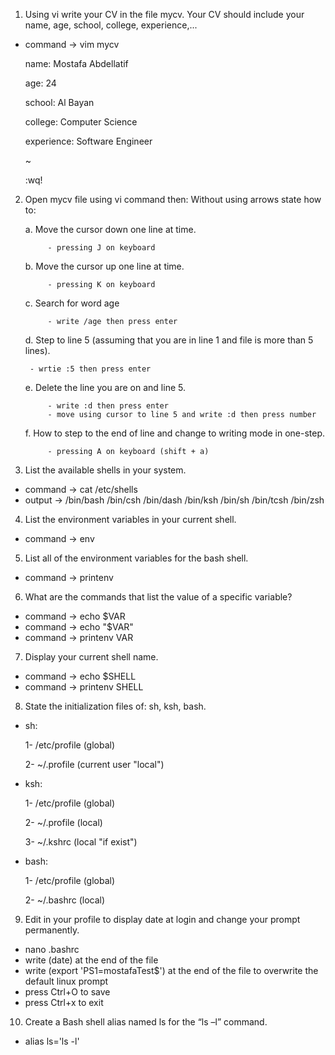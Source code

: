 1. Using vi write your CV in the file mycv. Your CV should include your name, age, school, college, experience,...
- command -> vim mycv

	name: Mostafa Abdellatif 

	age: 24

	school: Al Bayan

	college: Computer Science

	experience: Software Engineer

	~                              

	:wq!

2. Open mycv file using vi command then: Without using arrows state how to:

	a. Move the cursor down one line at time.
	
    		- pressing J on keyboard
    		
	b. Move the cursor up one line at time.
	
    		- pressing K on keyboard
    		
	c. Search for word age
	
    		- write /age then press enter
	
	d. Step to line 5 (assuming that you are in line 1 and file is more than 5 lines).
    	
		- wrtie :5 then press enter
	
	e. Delete the line you are on and line 5.
	
    		- write :d then press enter
    		- move using cursor to line 5 and write :d then press number
	
	f. How to step to the end of line and change to writing mode in one-step.
	
    		- pressing A on keyboard (shift + a)

3. List the available shells in your system.
- command -> cat /etc/shells
- output -> /bin/bash
            /bin/csh
            /bin/dash
            /bin/ksh
            /bin/sh
            /bin/tcsh
            /bin/zsh

4. List the environment variables in your current shell.
- command -> env

5. List all of the environment variables for the bash shell.
- command -> printenv

6. What are the commands that list the value of a specific variable?
- command -> echo $VAR
- command -> echo "$VAR"
- command -> printenv VAR

7. Display your current shell name.
- command -> echo $SHELL
- command -> printenv SHELL

8. State the initialization files of: sh, ksh, bash.
- sh:
    
    1- /etc/profile (global)
    
    2- ~/.profile (current user "local")
- ksh:

    1- /etc/profile (global)
    
    2- ~/.profile (local)
    
    3- ~/.kshrc (local "if exist")
- bash:

    1- /etc/profile (global)
    
    2- ~/.bashrc (local)

9. Edit in your profile to display date at login and change your prompt permanently.
- nano .bashrc
- write (date) at the end of the file
- write (export 'PS1=mostafaTest$') at the end of the file to overwrite the default linux prompt
- press Ctrl+O to save
- press Ctrl+x to exit

10. Create a Bash shell alias named ls for the “ls –l” command.
- alias ls='ls -l'
